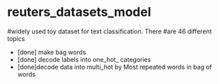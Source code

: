 # reuters_datasets_model
#widely used toy dataset for text classification. There
#are 46 different topics
- [done] make bag words
- [done] decode labels into one_hot_ categories
- [done]decode data into multi_hot by Most repeated words in bag of words 
